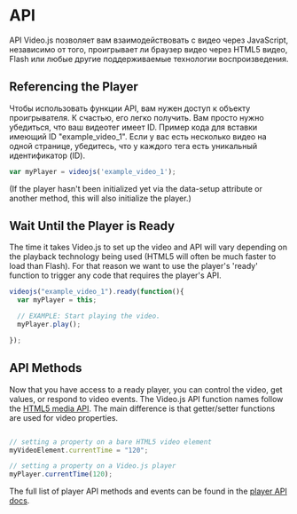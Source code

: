 API
===

API Video.js позволяет вам взаимодействовать с видео через JavaScript, независимо от того, проигрывает ли браузер видео через HTML5 видео, Flash или любые другие поддерживаемые технологии воспроизведения.

Referencing the Player
----------------------
Чтобы использовать функции API, вам нужен доступ к объекту проигрывателя. К счастью, его легко получить. Вам просто нужно убедиться, что ваш видеотег имеет ID. Пример кода для вставки имеющий ID "example\_video_1". Если у вас есть несколько видео на одной странице, убедитесь, что у каждого тега есть уникальный идентификатор (ID).

```js
var myPlayer = videojs('example_video_1');
```

(If the player hasn't been initialized yet via the data-setup attribute or another method, this will also initialize the player.)

Wait Until the Player is Ready
------------------------------
The time it takes Video.js to set up the video and API will vary depending on the playback technology being used (HTML5 will often be much faster to load than Flash). For that reason we want to use the player's 'ready' function to trigger any code that requires the player's API.

```javascript
videojs("example_video_1").ready(function(){
  var myPlayer = this;

  // EXAMPLE: Start playing the video.
  myPlayer.play();

});
```

API Methods
-----------
Now that you have access to a ready player, you can control the video, get values, or respond to video events. The Video.js API function names follow the [HTML5 media API](http://www.whatwg.org/specs/web-apps/current-work/multipage/the-video-element.html). The main difference is that getter/setter functions are used for video properties.

```js

// setting a property on a bare HTML5 video element
myVideoElement.currentTime = "120";

// setting a property on a Video.js player
myPlayer.currentTime(120);

```

The full list of player API methods and events can be found in the [player API docs](http://docs.videojs.com/docs/api/index.html).
